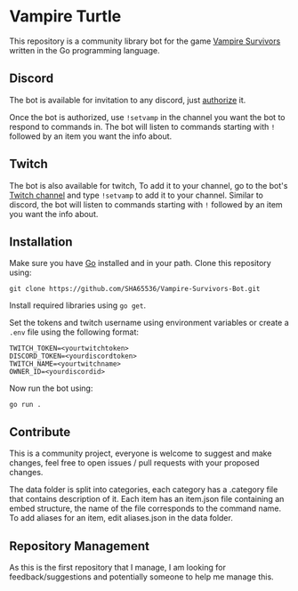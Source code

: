 # Vampire Turtle
This repository is a community library bot for the game [Vampire Survivors](https://store.steampowered.com/app/1794680/Vampire_Survivors/) written in the Go programming language.

## Discord
The bot is available for invitation to any discord, just [authorize](https://discord.com/api/oauth2/authorize?client_id=761955552091701258&permissions=52224&scope=bot) it.

Once the bot is authorized, use `!setvamp` in the channel you want the bot to respond to commands in. The bot will listen to commands starting with `!` followed by an item you want the info about.

## Twitch
The bot is also available for twitch, To add it to your channel, go to the bot's [Twitch channel](https://www.twitch.tv/turtlevampire) and type `!setvamp` to add it to your channel. Similar to discord, the bot will listen to commands starting with `!` followed by an item you want the info about.

## Installation
Make sure you have [Go](https://go.dev/) installed and in your path.
Clone this repository using:
``` 
git clone https://github.com/SHA65536/Vampire-Survivors-Bot.git
```
Install required libraries using `go get`.

Set the tokens and twitch username using environment variables or create a `.env` file using the following format:
```
TWITCH_TOKEN=<yourtwitchtoken>
DISCORD_TOKEN=<yourdiscordtoken>
TWITCH_NAME=<yourtwitchname>
OWNER_ID=<yourdiscordid>
```

Now run the bot using:
```
go run .
```

## Contribute
This is a community project, everyone is welcome to suggest and make changes, feel free to open issues / pull requests with your proposed changes.

The data folder is split into categories, each category has a .category file that contains description of it.
Each item has an item.json file containing an embed structure, the name of the file corresponds to the command name. To add aliases for an item, edit aliases.json in the data folder.

## Repository Management
As this is the first repository that I manage, I am looking for feedback/suggestions and potentially someone to help me manage this.
